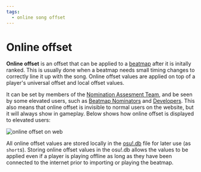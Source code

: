 ```yaml
---
tags:
  - online song offset
---
```


# Online offset

**Online offset** is an offset that can be applied to a [beatmap](/wiki/Beatmap) after it is initally ranked. This is usually done when a beatmap needs small timing changes to correctly line it up with the song. Online offset values are applied on top of a player's universal offset and local offset values.<!--technically it's universal offset -> online offset -> local offset but that's probably not worth mentioning here-->

It can be set by members of the [Nomination Assesment Team](/wiki/People/The_Team/Nomination_Assessment_Team), and be seen by some elevated users, such as [Beatmap Nominators](/wiki/People/The_Team/Beatmap_Nominators) and [Developers](/wiki/People/The_Team/Global_Moderation_Team). This also means that online offset is invisible to normal users on the website, but it will always show in gameplay. Below shows how online offset is displayed to elevated users:

![online offset on web](img/online_offset.jpg)<!--TODO: add image of the new webpage once online offset gets added there-->

All online offset values are stored locally in the [osu!.db](/wiki/osu!_File_Formats/Db_(file_format)) file for later use (as `short`s). Storing online offset values in the osu!.db allows the values to be applied even if a player is playing offline as long as they have been connected to the internet prior to importing or playing the beatmap.

<!-- TODO: Add links, images and stuff -->
